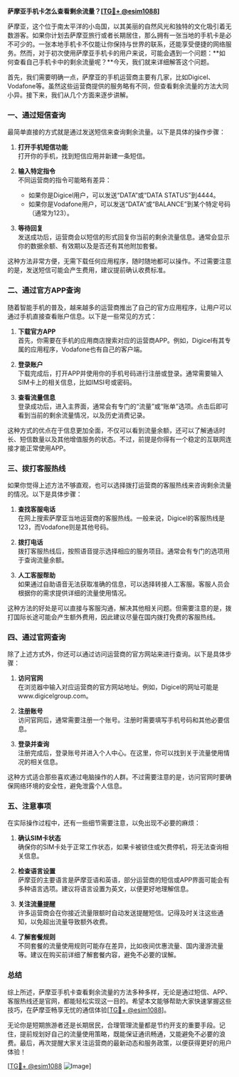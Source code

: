 **萨摩亚手机卡怎么查看剩余流量？[[TG💪+ @esim1088](https://t.me/s/esim1088)]**

萨摩亚，这个位于南太平洋的小岛国，以其美丽的自然风光和独特的文化吸引着无数游客。如果你计划去萨摩亚旅行或者长期居住，那么拥有一张当地的手机卡是必不可少的。一张本地手机卡不仅能让你保持与世界的联系，还能享受便捷的网络服务。然而，对于初次使用萨摩亚手机卡的用户来说，可能会遇到一个问题：**如何查看自己手机卡中的剩余流量呢？**今天，我们就来详细解答这个问题。

首先，我们需要明确一点，萨摩亚的手机运营商主要有几家，比如Digicel、Vodafone等。虽然这些运营商提供的服务略有不同，但查看剩余流量的方法大同小异。接下来，我们从几个方面来逐步讲解。

### **一、通过短信查询**

最简单直接的方式就是通过发送短信来查询剩余流量。以下是具体的操作步骤：

1. **打开手机短信功能**  
   打开你的手机，找到短信应用并新建一条短信。

2. **输入特定指令**  
   不同运营商的指令可能略有差异：
   - 如果你是Digicel用户，可以发送“DATA”或“DATA STATUS”到4444。
   - 如果你是Vodafone用户，可以发送“DATA”或“BALANCE”到某个特定号码（通常为123）。

3. **等待回复**  
   发送成功后，运营商会以短信的形式回复你当前的剩余流量信息。通常会显示你的数据余额、有效期以及是否还有其他附加套餐。

这种方法非常方便，无需下载任何应用程序，随时随地都可以操作。不过需要注意的是，发送短信可能会产生费用，建议提前确认收费标准。

### **二、通过官方APP查询**

随着智能手机的普及，越来越多的运营商推出了自己的官方应用程序，让用户可以通过手机直接查看账户信息。以下是一些常见的方式：

1. **下载官方APP**  
   首先，你需要在手机的应用商店搜索对应的运营商APP。例如，Digicel有其专属的应用程序，Vodafone也有自己的客户端。

2. **登录账户**  
   下载完成后，打开APP并使用你的手机号码进行注册或登录。通常需要输入SIM卡上的相关信息，比如IMSI号或密码。

3. **查看流量信息**  
   登录成功后，进入主界面，通常会有专门的“流量”或“账单”选项。点击后即可看到当前的剩余流量情况，以及历史消费记录。

这种方式的优点在于信息更加全面，不仅可以看到流量余额，还可以了解通话时长、短信数量以及其他增值服务的状态。不过，前提是你得有一个稳定的互联网连接才能正常使用APP。

### **三、拨打客服热线**

如果你觉得上述方法不够直观，也可以选择拨打运营商的客服热线来咨询剩余流量的情况。以下是具体步骤：

1. **查找客服电话**  
   在网上搜索萨摩亚当地运营商的客服热线。一般来说，Digicel的客服热线是123，而Vodafone则是其他号码。

2. **拨打电话**  
   拨打客服热线后，按照语音提示选择相应的服务项目。通常会有专门的选项用于查询流量余额。

3. **人工客服帮助**  
   如果通过自助语音无法获取准确的信息，可以选择转接人工客服。客服人员会根据你的需求提供详细的流量使用情况。

这种方法的好处是可以直接与客服沟通，解决其他相关问题。但需要注意的是，拨打国际长途可能会产生额外费用，因此建议尽量在国内拨打免费的客服热线。

### **四、通过官网查询**

除了上述方式外，你还可以通过访问运营商的官方网站来进行查询。以下是具体步骤：

1. **访问官网**  
   在浏览器中输入对应运营商的官方网站地址。例如，Digicel的网址可能是www.digicelgroup.com。

2. **注册账号**  
   访问官网后，通常需要注册一个账号。注册时需要填写手机号码和其他必要信息。

3. **登录并查询**  
   注册完成后，登录账号并进入个人中心。在这里，你可以找到关于流量使用情况的相关信息。

这种方式适合那些喜欢通过电脑操作的人群。不过需要注意的是，访问官网时要确保网络环境的安全性，避免泄露个人信息。

### **五、注意事项**

在实际操作过程中，还有一些细节需要注意，以免出现不必要的麻烦：

1. **确认SIM卡状态**  
   确保你的SIM卡处于正常工作状态，如果卡被锁住或欠费停机，将无法查询相关信息。

2. **检查语言设置**  
   萨摩亚的主要语言是萨摩亚语和英语，部分运营商的短信或APP界面可能会有多种语言选项。建议将语言设置为英文，以便更好地理解信息。

3. **关注流量提醒**  
   许多运营商会在你接近流量限额时自动发送提醒短信。记得及时关注这些通知，以免超出流量导致额外收费。

4. **了解套餐规则**  
   不同套餐的流量使用规则可能存在差异，比如夜间优惠流量、国内漫游流量等。建议在购买前详细了解套餐内容，避免不必要的误解。

### **总结**

综上所述，萨摩亚手机卡查看剩余流量的方法多种多样，无论是通过短信、APP、客服热线还是官网，都能轻松实现这一目的。希望本文能够帮助大家快速掌握这些技巧，在萨摩亚畅享无忧的通信体验[[TG💪+ @esim1088](https://t.me/s/esim1088)]。

无论你是短期旅游者还是长期居民，合理管理流量都是节约开支的重要手段。记住，提前规划好自己的流量使用策略，既能保证通讯畅通，又能避免不必要的浪费。最后，再次提醒大家关注运营商的最新动态和服务政策，以便获得更好的用户体验！

[[TG💪+ @esim1088](https://t.me/s/esim1088) ![Image](https://i.postimg.cc/4NQfJmqS/Snipaste-2025-05-13-00-14-12.png)]